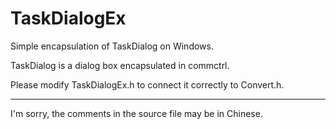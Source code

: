 # TaskDialogEx
Simple encapsulation of TaskDialog on Windows.

TaskDialog is a dialog box encapsulated in commctrl.

Please modify TaskDialogEx.h to connect it correctly to Convert.h.

- - -

I'm sorry, the comments in the source file may be in Chinese.
